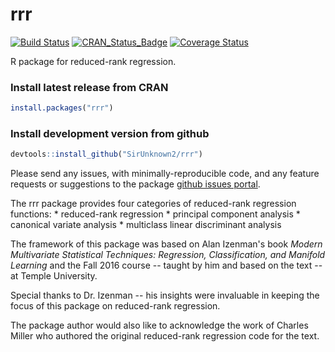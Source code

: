 rrr
===

[![Build Status](https://travis-ci.org/chrisaddy/rrr.svg?branch=master)](https://travis-ci.org/chrisaddy/rrr) [![CRAN\_Status\_Badge](http://www.r-pkg.org/badges/version/rrr)](http://cran.r-project.org/package=rrr) [![Coverage Status](https://img.shields.io/codecov/c/github/chrisaddy/rrr/master.svg)](https://codecov.io/github/chrisaddy/rrr?branch=master)

R package for reduced-rank regression.

### Install latest release from CRAN

``` r
install.packages("rrr")
```

### Install development version from github

``` r
devtools::install_github("SirUnknown2/rrr")
```

Please send any issues, with minimally-reproducible code, and any feature requests or suggestions to the package [github issues portal](https://github.com/chrisaddy/rrr/issues).

The rrr package provides four categories of reduced-rank regression functions: \* reduced-rank regression \* principal component analysis \* canonical variate analysis \* multiclass linear discriminant analysis

The framework of this package was based on Alan Izenman's book *Modern Multivariate Statistical Techniques: Regression, Classification, and Manifold Learning* and the Fall 2016 course -- taught by him and based on the text -- at Temple University.

Special thanks to Dr. Izenman -- his insights were invaluable in keeping the focus of this package on reduced-rank regression.

The package author would also like to acknowledge the work of Charles Miller who authored the original reduced-rank regression code for the text.
